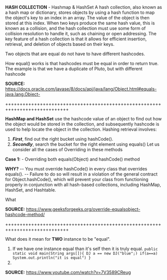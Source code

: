 
**HASH COLLECTION** - Hashmap &  HashSet
A hash collection, also known as a hash map or dictionary, stores objects by using a hash function to map the object's key to an index in an array. The value of the object is then stored at this index. When two keys produce the same hash value, this is known as a collision, and the hash collection must use some form of collision resolution to handle it, such as chaining or open addressing. The key feature of a hash collection is that it allows for efficient insertion, retrieval, and deletion of objects based on their keys.

Two objects that are equal do not have to have different hashcodes.

How equal() works is that hashcodes must be equal in order to return true.
The example is that we have a duplicate of Pluto, but with different hashcode

**SOURCE:** https://docs.oracle.com/javase/8/docs/api/java/lang/Object.html#equals-java.lang.Object-


++++++++++++++++++++++++++++++++++++++++++++++++++++++++++++++++++++++++++++

**HashMap and HashSet** use the hashcode value of an object to find out how the object would be stored in the collection, and subsequently hashcode is used to help locate the object in the collection. Hashing retrieval involves:

1. **_First_**, find out the right bucket using hashCode().
2. **_Secondly_**, search the bucket for the right element using equals()
   Let us consider all the cases of Overriding in these methods
   
**Case 1:** -  Overriding both equals(Object) and hashCode() method

**WHY?**
-- You must override hashCode() in every class that overrides equals(). 
-- Failure to do so will result in a violation of the general contract for Object.hashCode(), which will prevent your class from functioning properly in conjunction with all hash-based collections, including HashMap, HashSet, and Hashtable.


What 


**SOURCE:** https://www.geeksforgeeks.org/override-equalsobject-hashcode-method/


++++++++++++++++++++++++++++++++++++++++++++++++++++++++++++++++++++++++++++


What does it mean for **TWO** instance to be "equal".  

1. If we have one instance equal than it's self then it is truly equal.
`public static void main(String args[]){
DJ a == new DJ("blue";)
if(a==a)
System.out.println("it is equal")
}
`
2. 
**SOURCE:** https://www.youtube.com/watch?v=7V3589CReug

